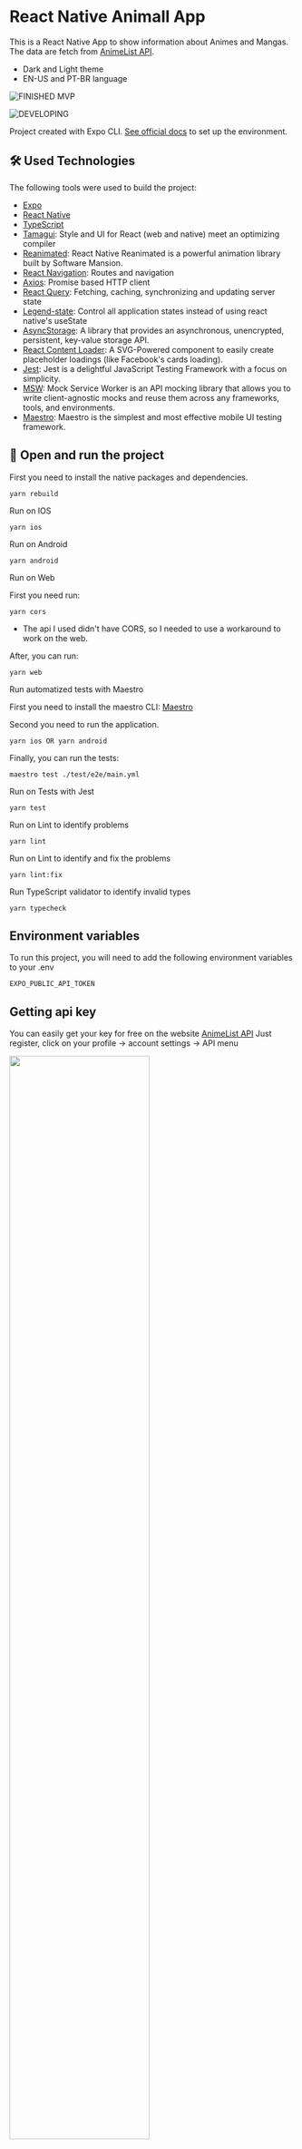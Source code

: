 # React Native Animall App

This is a React Native App to show information about Animes and Mangas. The data are fetch from [AnimeList API](https://myanimelist.net/apiconfig/references/api/v2).

* Dark and Light theme
* EN-US and PT-BR language

![FINISHED MVP](https://img.shields.io/badge/FINISHED-RELEASE%20MVP-lightgreen?style=flat-square)

![DEVELOPING](https://img.shields.io/badge/DEVELOPING-IMPROVING%20WEB-lightblue?style=flat-square)

Project created with Expo CLI. [See official docs](https://docs.expo.dev/get-started/installation/) to set up the environment.

## 🛠 Used Technologies

The following tools were used to build the project:

- [Expo](https://expo.io/)
- [React Native](https://reactnative.dev/)
- [TypeScript](https://www.typescriptlang.org/)
- [Tamagui](https://www.tamagui.dev/): Style and UI for React (web and native) meet an optimizing compiler
- [Reanimated](https://docs.swmansion.com/react-native-reanimated/): React Native Reanimated is a powerful animation library built by Software Mansion.
- [React Navigation](https://reactnavigation.org/docs/getting-started/): Routes and navigation
- [Axios](https://axios-http.com/ptbr/docs/intro): Promise based HTTP client
- [React Query](https://tanstack.com/query/v3/): Fetching, caching, synchronizing and updating server state
- [Legend-state](https://legendapp.com/open-source/state/): Control all application states instead of using react native's useState
- [AsyncStorage](https://docs.expo.dev/versions/latest/sdk/async-storage/): A library that provides an asynchronous, unencrypted, persistent, key-value storage API.
- [React Content Loader](https://github.com/danilowoz/react-content-loader): A SVG-Powered component to easily create placeholder loadings (like Facebook's cards loading).
- [Jest](https://jestjs.io/): Jest is a delightful JavaScript Testing Framework with a focus on simplicity.
- [MSW](https://mswjs.io/): Mock Service Worker is an API mocking library that allows you to write client-agnostic mocks and reuse them across any frameworks, tools, and environments.
- [Maestro](https://maestro.mobile.dev/): Maestro is the simplest and most effective mobile UI testing framework.

## 🚀 Open and run the project

First you need to install the native packages and dependencies.

```
yarn rebuild
```

Run on IOS

```
yarn ios
```

Run on Android

```
yarn android
```

Run on Web

First you need run:

```
yarn cors 
```
* The api I used didn't have CORS, so I needed to use a workaround to work on the web.

After, you can run:
```
yarn web 
```

Run automatized tests with Maestro

First you need to install the maestro CLI:
[Maestro](https://maestro.mobile.dev/getting-started/installing-maestro)

Second you need to run the application.
```
yarn ios OR yarn android 
```

Finally, you can run the tests:
```
maestro test ./test/e2e/main.yml
```

Run on Tests with Jest

```
yarn test
```

Run on Lint to identify problems

```
yarn lint
```

Run on Lint to identify and fix the problems

```
yarn lint:fix
```

Run TypeScript validator to identify invalid types

```
yarn typecheck
```

## Environment variables

To run this project, you will need to add the following environment variables to your .env

`EXPO_PUBLIC_API_TOKEN`

## Getting api key

You can easily get your key for free on the website
[AnimeList API](https://myanimelist.net/apiconfig/references/api/v2)
Just register, click on your profile -> account settings -> API menu

<a href="https://github.com/junioroga/animall/blob/main/assets/readme/api.png?raw=true" target="_blank">
  <img src="/assets/readme/api.png" width="70%" height="70%"/>
</a>



## Web 

### Dark
<a href="https://github.com/junioroga/animall/blob/main/assets/readme/web_dark.png?raw=true" target="_blank">
  <img src="/assets/readme/web_dark.png" width="70%" height="70%"/>
</a>

### Light

<a href="https://github.com/junioroga/animall/blob/main/assets/readme/web_light.png?raw=true" target="_blank">
  <img src="/assets/readme/web_light.png" width="70%" height="70%"/>
</a>

## IOS

### Dark

<img src="/assets/readme/ios_dark.png" width="50%" height="50%"/>

### Light

<img src="/assets/readme/ios_light.png" width="50%" height="50%"/>

## Android

### Dark

<img src="/assets/readme/aos_dark.png" width="50%" height="50%"/>

### Light

<img src="/assets/readme/aos_light.png" width="50%" height="50%"/>